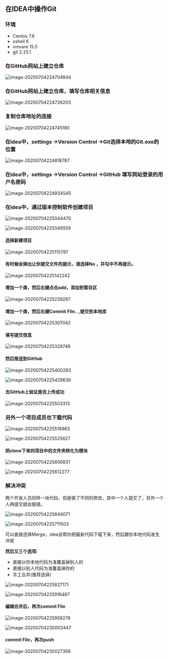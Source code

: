 ## 在IDEA中操作Git

### 环境

- Centos 7.6
- xshell 6
- vmvare 15.5
- git 2.25.1



###  在GitHub网站上建立仓库

![image-20200704224704844](images/image-20200704224704844.png)





###  在GitHub网站上建立仓库，填写仓库相关信息

![image-20200704224726203](images/image-20200704224726203.png)





### 复制仓库地址的连接

![image-20200704224745180](images/image-20200704224745180.png)



### 在idea中，settings →Version Control →Git选择本地的Git.exe的位置 

![image-20200704224818787](images/image-20200704224818787.png)





### 在idea中，settings →Version Control →GitHub 填写网站登录的用户名密码

![image-20200704224934545](images/image-20200704224934545.png)





### 在idea中，通过版本控制软件创建项目

![image-20200704225044470](images/image-20200704225044470.png)

![image-20200704225049559](images/image-20200704225049559.png)



#### 选择新建项目

![image-20200704225115797](images/image-20200704225115797.png)



#### 有时候会弹出让你提交文件的提示，请选择No ，并勾中不再提示。

![image-20200704225142242](images/image-20200704225142242.png)



#### 增加一个类，然后右键点击add，添加到暂存区

![image-20200704225239287](images/image-20200704225239287.png)



#### 增加一个类，然后右键Commit File.. ,提交到本地库

![image-20200704225307042](images/image-20200704225307042.png)



#### 填写提交信息

![image-20200704225328748](images/image-20200704225328748.png)



#### 然后推送到GitHub

![image-20200704225400283](images/image-20200704225400283.png)

![image-20200704225429636](images/image-20200704225429636.png)



#### 去GitHub上验证是否上传成功

![image-20200704225503313](images/image-20200704225503313.png)





### 另外一个项目成员也下载代码

![image-20200704225518983](images/image-20200704225518983.png)

![image-20200704225525627](images/image-20200704225525627.png)



#### 把clone下来的项目中的文件夹转化为模块

![image-20200704225606831](images/image-20200704225606831.png)

![image-20200704225612277](images/image-20200704225612277.png)



### 解决冲突

 两个开发人员同样一块代码，但是做了不同的修改，其中一个人提交了，另外一个人再提交就会报错。

![image-20200704225644071](images/image-20200704225644071.png)

![image-20200704225711503](images/image-20200704225711503.png)

可以直接选择Merge，idea会帮你把最新代码下载下来，然后跟你本地代码发生冲突

**然后又三个选项:**

- 直接以你本地代码为准覆盖掉别人的
- 直接以别人代码为准覆盖掉你的
- 手工合并(推荐选择)

![image-20200704225827171](images/image-20200704225827171.png)

![image-20200704225916467](images/image-20200704225916467.png)



#### **编辑合并后，再次commit File**   

![image-20200704225958276](images/image-20200704225958276.png)

![image-20200704230003447](images/image-20200704230003447.png)



#### commit File，再次push

![image-20200704230027356](images/image-20200704230027356.png)